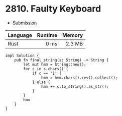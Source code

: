 # 2810. Faulty Keyboard
- [Submission](https://leetcode.com/submissions/detail/1064129957/)

| Language | Runtime | Memory |
| :-       |       -:|      -:|
| Rust | 0 ms | 2.3 MB |
```
impl Solution {
    pub fn final_string(s: String) -> String {
        let mut hmm = String::new();
        for c in s.chars() {
            if c == 'i' {
                hmm = hmm.chars().rev().collect();
            } else {
                hmm += c.to_string().as_str();
            }
        }
        hmm
    }
}
```
